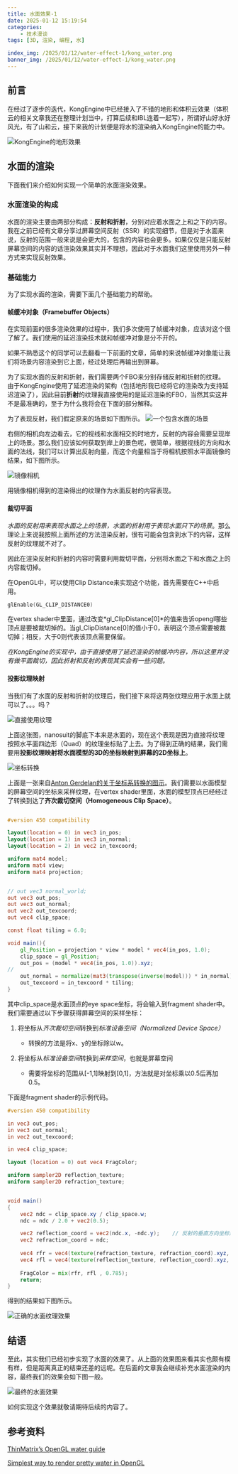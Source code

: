 ```yaml
---
title: 水面效果-1
date: 2025-01-12 15:19:54
categories: 
	- 技术漫谈
tags: [3D, 渲染, 编程, 水]

index_img: /2025/01/12/water-effect-1/kong_water.png
banner_img: /2025/01/12/water-effect-1/kong_water.png
---
```


## 前言
在经过了逐步的迭代，KongEngine中已经接入了不错的地形和体积云效果（体积云的相关文章我还在整理计划当中，打算后续和IBL连着一起写），所谓好山好水好风光，有了山和云，接下来我的计划便是将水的渲染纳入KongEngine的能力中。

![KongEngine的地形效果](kong_terrain_cloud.png)

## 水面的渲染

下面我们来介绍如何实现一个简单的水面渲染效果。

### 水面渲染的构成

水面的渲染主要由两部分构成：**反射和折射**，分别对应着水面之上和之下的内容。我在之前已经有文章分享过屏幕空间反射（SSR）的实现细节，但是对于水面来说，反射的范围一般来说是会更大的，包含的内容也会更多。如果仅仅是只能反射屏幕空间的内容的话渲染效果其实并不理想，因此对于水面我们这里使用另外一种方式来实现反射效果。

### 基础能力

为了实现水面的渲染，需要下面几个基础能力的帮助。

#### 帧缓冲对象（Framebuffer Objects）
在实现前面的很多渲染效果的过程中，我们多次使用了帧缓冲对象，应该对这个很了解了。我们使用的延迟渲染技术就和帧缓冲对象是分不开的。

如果不熟悉这个的同学可以去翻看一下前面的文章，简单的来说帧缓冲对象能让我们将场景内容渲染到它上面，经过处理后再输出到屏幕。

为了实现水面的反射和折射，我们需要两个FBO来分别存储反射和折射的纹理。由于KongEngine使用了延迟渲染的架构（包括地形我已经将它的渲染改为支持延迟渲染了），因此目前**折射**的纹理我直接使用的是延迟渲染的FBO，当然其实这并不是最准确的，至于为什么我将会在下面的部分解释。

为了表现反射，我们假定原来的场景如下图所示。
![一个包含水面的场景](water-scene.png)

右侧的相机向左边看去，它的视线和水面相交的时地方，反射的内容会需要呈现岸上的场景。那么我们应该如何获取到岸上的景色呢，很简单，根据视线的方向和水面的法线，我们可以计算出反射向量，而这个向量相当于将相机按照水平面镜像的结果，如下图所示。

![镜像相机](water-scene-mirror-camera.png)

用镜像相机得到的渲染得出的纹理作为水面反射的内容表现。

#### 裁切平面

*水面的反射用来表现水面之上的场景，水面的折射用于表现水面只下的场景*。那么理论上来说我按照上面所述的方法渲染反射，很有可能会包含到水下的内容，这样反射的纹理就不对了。

因此在渲染反射和折射的内容时需要利用裁切平面，分别将水面之下和水面之上的内容裁切掉。

在OpenGL中，可以使用Clip Distance来实现这个功能，首先需要在C++中启用。

```c++
glEnable(GL_CLIP_DISTANCE0)
```

在vertex shader中里面，通过改变*gl_ClipDistance[0]*的值来告诉opengl哪些顶点是要被裁切掉的。当gl_ClipDistance[0]的值小于0，表明这个顶点需要被裁切掉；相反，大于0则代表该顶点需要保留。

*在KongEngine的实现中，由于直接使用了延迟渲染的帧缓冲内容，所以这里并没有做平面裁切，因此折射和反射的表现其实会有一些问题。*


#### 投影纹理映射
当我们有了水面的反射和折射的纹理后，我们接下来将这两张纹理应用于水面上就可以了。。。吗？

![直接使用纹理](water-normal-texcoord.png)

上面这张图，nanosuit的脚底下本来是水面的，现在这个表现是因为直接将纹理按照水平面四边形（Quad）的纹理坐标贴了上去。为了得到正确的结果，我们需要用**投影纹理映射将水面模型的3D的坐标映射到屏幕的2D坐标上**。

![坐标转换](coord-trans.png)

上面是一张来自[Anton Gerdelan的关于坐标系转换的图示](https://antongerdelan.net/opengl/raycasting.html#:~:text=Overview,is%20usually%20called%20ray%20casting.)。我们需要以水面模型的屏幕空间的坐标来采样纹理，在vertex shader里面，水面的模型顶点已经经过了转换到达了**齐次裁切空间（Homogeneous Clip Space）**。

```glsl

#version 450 compatibility

layout(location = 0) in vec3 in_pos;
layout(location = 1) in vec3 in_normal;
layout(location = 2) in vec2 in_texcoord;

uniform mat4 model;
uniform mat4 view;
uniform mat4 projection;


// out vec3 normal_world;
out vec3 out_pos;
out vec3 out_normal;
out vec2 out_texcoord;
out vec4 clip_space;

const float tiling = 6.0;

void main(){
	gl_Position = projection * view * model * vec4(in_pos, 1.0);
    clip_space = gl_Position;
    out_pos = (model * vec4(in_pos, 1.0)).xyz;
//
    out_normal = normalize(mat3(transpose(inverse(model))) * in_normal);
	out_texcoord = in_texcoord * tiling;
}

```

其中clip_space是水面顶点的eye space坐标，将会输入到fragment shader中。
我们需要通过以下步骤获得屏幕空间的采样坐标：
1. 将坐标从*齐次裁切空间*转换到*标准设备空间（Normalized Device Space）*
    - 转换的方法是将x、y的坐标除以w。

2. 将坐标从*标准设备空间*转换到*采样空间*，也就是屏幕空间
    - 需要将坐标的范围从[-1,1]映射到[0,1]，方法就是对坐标乘以0.5后再加0.5。

下面是fragment shader的示例代码。

```glsl
#version 450 compatibility

in vec3 out_pos;
in vec3 out_normal;
in vec2 out_texcoord;

in vec4 clip_space;

layout (location = 0) out vec4 FragColor;

uniform sampler2D reflection_texture;
uniform sampler2D refraction_texture;


void main()
{
	vec2 ndc = clip_space.xy / clip_space.w;
	ndc = ndc / 2.0 + vec2(0.5);

	vec2 reflection_coord = vec2(ndc.x, -ndc.y);    // 反射的垂直方向坐标是反的，所以y是负的。
	vec2 refraction_coord = ndc;
	
	vec4 rfr = vec4(texture(refraction_texture, refraction_coord).xyz, 1.0);
	vec4 rfl = vec4(texture(reflection_texture, reflection_coord).xyz, 1.0);
	
	FragColor = mix(rfr, rfl , 0.785);
	return;
}

```

得到的结果如下图所示。

![正确的水面纹理效果](water-effect-correct.png)


## 结语

至此，其实我们已经初步实现了水面的效果了。从上面的效果图来看其实也颇有模有样，但是距离真正的结束还差的远呢。在后面的文章我会继续补充水面渲染的内容，最终我们的效果会如下图一般。

![最终的水面效果](kong_water.png)

如何实现这个效果就敬请期待后续的内容了。


## 参考资料
[ThinMatrix’s OpenGL water guide](https://www.youtube.com/watch?v=HusvGeEDU_U&list=PLRIWtICgwaX23jiqVByUs0bqhnalNTNZh&ab_channel=ThinMatrix)

[Simplest way to render pretty water in OpenGL](https://medium.com/@vincehnguyen/simplest-way-to-render-pretty-water-in-opengl-7bce40cbefbe)